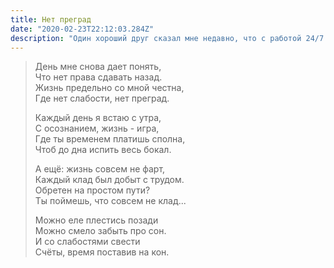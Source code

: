 ```yaml
---
title: Нет преград
date: "2020-02-23T22:12:03.284Z"
description: "Один хороший друг сказал мне недавно, что с работой 24/7 я забил на личную жизнь. К счастью, это мой путь преодоления, который дает плоды."
---
```


> День мне снова дает понять,</br>
> Что нет права сдавать назад. </br>
> Жизнь предельно со мной честна, </br>
> Где нет слабости, нет преград. </br>
>
> Каждый день я встаю с утра, </br>
> С осознанием, жизнь - игра, </br>
> Где ты временем платишь сполна, </br>
> Чтоб до дна испить весь бокал. </br>
>
> А ещё: жизнь совсем не фарт, </br>
> Каждый клад был добыт с трудом. </br>
> Обретен на простом пути? </br>
> Ты поймешь, что совсем не клад... </br>
>
> Можно еле плестись позади </br>
> Можно смело забыть про сон. </br>
> И со слабостями свести </br>
> Счёты, время поставив на кон. </br>
